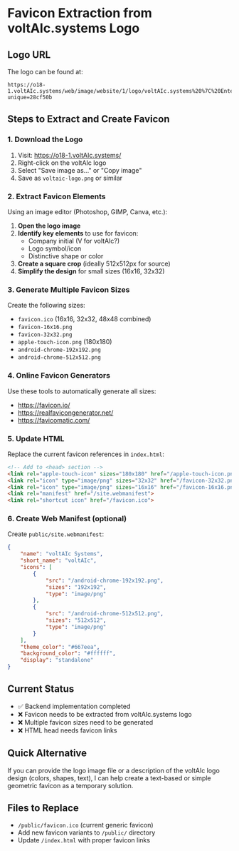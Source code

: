 # Favicon Extraction from voltAIc.systems Logo

## Logo URL
The logo can be found at:
```
https://o18-1.voltAIc.systems/web/image/website/1/logo/voltAIc.systems%20%7C%20Enterprise%20AI%20Agents%20and%20Semantic%20Data%20Management?unique=28cf50b
```

## Steps to Extract and Create Favicon

### 1. Download the Logo
1. Visit: https://o18-1.voltAIc.systems/
2. Right-click on the voltAIc logo 
3. Select "Save image as..." or "Copy image"
4. Save as `voltaic-logo.png` or similar

### 2. Extract Favicon Elements
Using an image editor (Photoshop, GIMP, Canva, etc.):

1. **Open the logo image**
2. **Identify key elements** to use for favicon:
   - Company initial (V for voltAIc?)
   - Logo symbol/icon
   - Distinctive shape or color
3. **Create a square crop** (ideally 512x512px for source)
4. **Simplify the design** for small sizes (16x16, 32x32)

### 3. Generate Multiple Favicon Sizes
Create the following sizes:
- `favicon.ico` (16x16, 32x32, 48x48 combined)
- `favicon-16x16.png`
- `favicon-32x32.png`
- `apple-touch-icon.png` (180x180)
- `android-chrome-192x192.png`
- `android-chrome-512x512.png`

### 4. Online Favicon Generators
Use these tools to automatically generate all sizes:
- https://favicon.io/
- https://realfavicongenerator.net/
- https://favicomatic.com/

### 5. Update HTML
Replace the current favicon references in `index.html`:

```html
<!-- Add to <head> section -->
<link rel="apple-touch-icon" sizes="180x180" href="/apple-touch-icon.png">
<link rel="icon" type="image/png" sizes="32x32" href="/favicon-32x32.png">
<link rel="icon" type="image/png" sizes="16x16" href="/favicon-16x16.png">
<link rel="manifest" href="/site.webmanifest">
<link rel="shortcut icon" href="/favicon.ico">
```

### 6. Create Web Manifest (optional)
Create `public/site.webmanifest`:

```json
{
    "name": "voltAIc Systems",
    "short_name": "voltAIc",
    "icons": [
        {
            "src": "/android-chrome-192x192.png",
            "sizes": "192x192",
            "type": "image/png"
        },
        {
            "src": "/android-chrome-512x512.png",
            "sizes": "512x512",
            "type": "image/png"
        }
    ],
    "theme_color": "#667eea",
    "background_color": "#ffffff",
    "display": "standalone"
}
```

## Current Status
- ✅ Backend implementation completed
- ❌ Favicon needs to be extracted from voltAIc.systems logo
- ❌ Multiple favicon sizes need to be generated
- ❌ HTML head needs favicon links

## Quick Alternative
If you can provide the logo image file or a description of the voltAIc logo design (colors, shapes, text), I can help create a text-based or simple geometric favicon as a temporary solution.

## Files to Replace
- `/public/favicon.ico` (current generic favicon)
- Add new favicon variants to `/public/` directory
- Update `/index.html` with proper favicon links